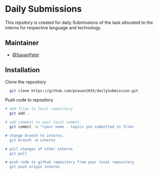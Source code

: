
# Daily Submissions

This repsitory is created for daily Submissions of the task allocated to the interns for respective language and technology.




## Maintainer

- [@SavanPatel](https://www.github.com/psavan1655)

  

## Installation

Clone the repository

```bash
  git clone https://github.com/psavan1655/dailySubmission.git
```
    
Push code to repository

```bash
# add files to local repository
  git add .

# add comment to your local commit.
  git commit -m "<your name - topics you submitted in file>

# change branch to interns.
  git branch -m interns

# pull changes of other interns
  git pull

# push code to github repository from your local repository
  git push origin interns
```
